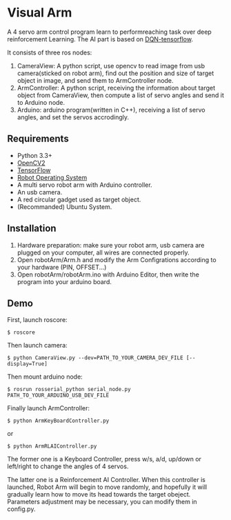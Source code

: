 # Visual Arm

A 4 servo arm control program learn to performreaching task over deep reinforcement Learning. The AI part is based on [DQN-tensorflow](https://github.com/devsisters/DQN-tensorflow).

It consists of three ros nodes:

1. CameraView: A python script, use opencv to read image from usb camera(sticked on robot arm), find out the position and size of target object in image, and send them to ArmController node.
2. ArmController: A python script, receiving the information about target object from CameraView, then compute a list of servo angles and send it to Arduino node. 
3. Arduino: arduino program(written in C++), receiving a list of servo angles, and set the servos accrodingly.


## Requirements

- Python 3.3+
- [OpenCV2](http://opencv.org/)
- [TensorFlow](https://www.tensorflow.org/)
- [Robot Operating System](http://wiki.ros.org/ROS/Installation)
- A multi servo robot arm with Arduino controller.
- An usb camera.
- A red circular gadget used as target object.
- (Recommanded) Ubuntu System.

## Installation

1. Hardware preparation: make sure your robot arm, usb camera are plugged on your computer, all wires are connected properly.
2. Open robotArm/Arm.h and modify the Arm Configrations according to your hardware (PIN, OFFSET...)
3. Open robotArm/robotArm.ino with Arduino Editor, then write the program into your arduino board.

## Demo

First, launch roscore:

    $ roscore

Then launch camera:

    $ python CameraView.py --dev=PATH_TO_YOUR_CAMERA_DEV_FILE [--display=True]

Then mount arduino node:

    $ rosrun rosserial_python serial_node.py PATH_TO_YOUR_ARDUINO_USB_DEV_FILE

Finally launch ArmController:

	$ python ArmKeyBoardController.py

or

	$ python ArmRLAIController.py

The former one is a Keyboard Controller, press w/s, a/d, up/down or left/right to change the angles of 4 servos.

The latter one is a Reinforcement AI Controller. When this controller is launched, Robot Arm will begin to move randomly, and hopefully it will gradually learn how to move its head towards the target obeject. Parameters adjustment may be necessary, you can modify them in config.py.

	
